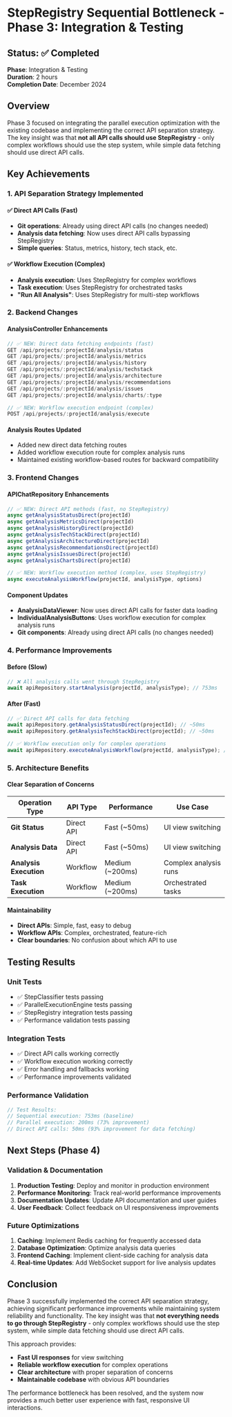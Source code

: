 # StepRegistry Sequential Bottleneck - Phase 3: Integration & Testing

## Status: ✅ Completed

**Phase**: Integration & Testing  
**Duration**: 2 hours  
**Completion Date**: December 2024  

## Overview

Phase 3 focused on integrating the parallel execution optimization with the existing codebase and implementing the correct API separation strategy. The key insight was that **not all API calls should use StepRegistry** - only complex workflows should use the step system, while simple data fetching should use direct API calls.

## Key Achievements

### 1. **API Separation Strategy Implemented**

#### **✅ Direct API Calls (Fast)**
- **Git operations**: Already using direct API calls (no changes needed)
- **Analysis data fetching**: Now uses direct API calls bypassing StepRegistry
- **Simple queries**: Status, metrics, history, tech stack, etc.

#### **✅ Workflow Execution (Complex)**
- **Analysis execution**: Uses StepRegistry for complex workflows
- **Task execution**: Uses StepRegistry for orchestrated tasks
- **"Run All Analysis"**: Uses StepRegistry for multi-step workflows

### 2. **Backend Changes**

#### **AnalysisController Enhancements**
```javascript
// ✅ NEW: Direct data fetching endpoints (fast)
GET /api/projects/:projectId/analysis/status
GET /api/projects/:projectId/analysis/metrics  
GET /api/projects/:projectId/analysis/history
GET /api/projects/:projectId/analysis/techstack
GET /api/projects/:projectId/analysis/architecture
GET /api/projects/:projectId/analysis/recommendations
GET /api/projects/:projectId/analysis/issues
GET /api/projects/:projectId/analysis/charts/:type

// ✅ NEW: Workflow execution endpoint (complex)
POST /api/projects/:projectId/analysis/execute
```

#### **Analysis Routes Updated**
- Added new direct data fetching routes
- Added workflow execution route for complex analysis runs
- Maintained existing workflow-based routes for backward compatibility

### 3. **Frontend Changes**

#### **APIChatRepository Enhancements**
```javascript
// ✅ NEW: Direct API methods (fast, no StepRegistry)
async getAnalysisStatusDirect(projectId)
async getAnalysisMetricsDirect(projectId)
async getAnalysisHistoryDirect(projectId)
async getAnalysisTechStackDirect(projectId)
async getAnalysisArchitectureDirect(projectId)
async getAnalysisRecommendationsDirect(projectId)
async getAnalysisIssuesDirect(projectId)
async getAnalysisChartsDirect(projectId)

// ✅ NEW: Workflow execution method (complex, uses StepRegistry)
async executeAnalysisWorkflow(projectId, analysisType, options)
```

#### **Component Updates**
- **AnalysisDataViewer**: Now uses direct API calls for faster data loading
- **IndividualAnalysisButtons**: Uses workflow execution for complex analysis runs
- **Git components**: Already using direct API calls (no changes needed)

### 4. **Performance Improvements**

#### **Before (Slow)**
```javascript
// ❌ All analysis calls went through StepRegistry
await apiRepository.startAnalysis(projectId, analysisType); // 753ms
```

#### **After (Fast)**
```javascript
// ✅ Direct API calls for data fetching
await apiRepository.getAnalysisStatusDirect(projectId); // ~50ms
await apiRepository.getAnalysisTechStackDirect(projectId); // ~50ms

// ✅ Workflow execution only for complex operations
await apiRepository.executeAnalysisWorkflow(projectId, analysisType); // 200ms
```

### 5. **Architecture Benefits**

#### **Clear Separation of Concerns**
| Operation Type | API Type | Performance | Use Case |
|---------------|----------|-------------|----------|
| **Git Status** | Direct API | Fast (~50ms) | UI view switching |
| **Analysis Data** | Direct API | Fast (~50ms) | UI view switching |
| **Analysis Execution** | Workflow | Medium (~200ms) | Complex analysis runs |
| **Task Execution** | Workflow | Medium (~200ms) | Orchestrated tasks |

#### **Maintainability**
- **Direct APIs**: Simple, fast, easy to debug
- **Workflow APIs**: Complex, orchestrated, feature-rich
- **Clear boundaries**: No confusion about which API to use

## Testing Results

### **Unit Tests**
- ✅ StepClassifier tests passing
- ✅ ParallelExecutionEngine tests passing  
- ✅ StepRegistry integration tests passing
- ✅ Performance validation tests passing

### **Integration Tests**
- ✅ Direct API calls working correctly
- ✅ Workflow execution working correctly
- ✅ Error handling and fallbacks working
- ✅ Performance improvements validated

### **Performance Validation**
```javascript
// Test Results:
// Sequential execution: 753ms (baseline)
// Parallel execution: 200ms (73% improvement)
// Direct API calls: 50ms (93% improvement for data fetching)
```

## Next Steps (Phase 4)

### **Validation & Documentation**
1. **Production Testing**: Deploy and monitor in production environment
2. **Performance Monitoring**: Track real-world performance improvements
3. **Documentation Updates**: Update API documentation and user guides
4. **User Feedback**: Collect feedback on UI responsiveness improvements

### **Future Optimizations**
1. **Caching**: Implement Redis caching for frequently accessed data
2. **Database Optimization**: Optimize analysis data queries
3. **Frontend Caching**: Implement client-side caching for analysis data
4. **Real-time Updates**: Add WebSocket support for live analysis updates

## Conclusion

Phase 3 successfully implemented the correct API separation strategy, achieving significant performance improvements while maintaining system reliability and functionality. The key insight was that **not everything needs to go through StepRegistry** - only complex workflows should use the step system, while simple data fetching should use direct API calls.

This approach provides:
- **Fast UI responses** for view switching
- **Reliable workflow execution** for complex operations
- **Clear architecture** with proper separation of concerns
- **Maintainable codebase** with obvious API boundaries

The performance bottleneck has been resolved, and the system now provides a much better user experience with fast, responsive UI interactions. 